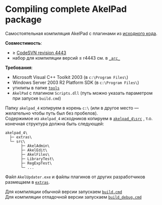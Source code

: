 # Compiling complete AkelPad package

Самостоятельная компиляция AkelPad с плагинами из [исходного кода](https://sourceforge.net/p/akelpad/codesvn/HEAD/tree/).  

**Совместимость**:  

- $`\geq`$ [CodeSVN revision 4443](https://sourceforge.net/p/akelpad/codesvn/4443/)  
- набор для компиляции версий $`\leq`$ r4443 см. в [`_arc_`](./_arc_)  

**Требования**:  

- Microsoft Visual C++ Toolkit 2003 (в `c:\Program Files\`)  
- Windows Server 2003 R2 Platform SDK (в `c:\Program Files\`)  
- утилиты в папке [`tools`](./akelpad_4/tools)  
- `AkelPad` с плагином `Scripts.dll` (путь можно указать параметром при запуске `build.cmd`)  

Папку `akelpad_4` копируем в корень `c:\` (или в другое место — желательно чтобы путь был без пробелов).  
Содержимое из `akelpad_4` исходников копируем в [`akelpad_4\src`](./akelpad_4/src) , т.о. конечная структура должна быть следующей:  

```
akelpad_4\
  ├─ extras\
  └─ src\
       ├─ AkelAdmin\
       ├─ AkelEdit\
       ├─ AkelFiles\
       ├─ LibraryTest\
       ├─ RegExpTest\
       └─ ...
```

Файл `AkelUpdater.exe` и файлы плагинов от других разработчиков размещаем в [`extras`](./akelpad_4/extras).  

Для компиляции обычной версии запускаем [`build.cmd`](./akelpad_4/build.cmd)  
Для компиляции отладочной версии запускаем [`build_debug.cmd`](./akelpad_4/build_debug.cmd)  
